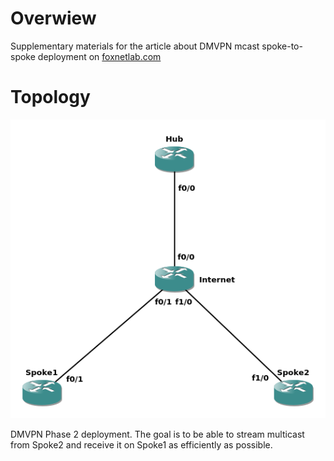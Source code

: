 # Overwiew
Supplementary materials for the article about DMVPN mcast spoke-to-spoke deployment on [foxnetlab.com](https://foxnetlab.com/index.php/181-spoke-to-spoke-multicast-in-dmvpn)

# Topology
![topology.png](Topology.png)

DMVPN Phase 2 deployment. The goal is to be able to stream multicast from Spoke2 and receive it on Spoke1 as efficiently as possible.
